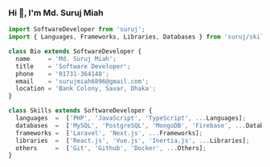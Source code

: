 ### Hi 👋, I'm Md. Suruj Miah

```javascript
import SoftwareDeveloper from 'suruj';
import { Languages, Frameworks, Libraries, Databases } from 'suruj/skills';

class Bio extends SoftwareDeveloper {
  name     = 'Md. Suruj Miah';
  title    = 'Software Developer';
  phone    = '01731-364148';
  email    = 'surujmiah6896@gmail.com';
  location = 'Bank Colony, Savar, Dhaka';
}

class Skills extends SoftwareDeveloper {
  languages  =  ['PHP', 'JavaScript', 'TypeScript', ...Languages];
  databases  =  ['MySQL', 'PostgreSQL', 'MongoDB', 'Firebase', ...Databases];
  frameworks =  ['Laravel', 'Next.js', ...Frameworks];
  libraries  =  ['React.js', 'Vue.js', 'Inertia.js', ...Libraries];
  others     =  ['Git', 'Github', 'Docker', ...Others];
}
```

<!--
**surujmiah6896/surujmiah6896** is a ✨ _special_ ✨ repository because its `README.md` (this file) appears on your GitHub profile.

Here are some ideas to get you started:

- 🔭 I’m currently working on ...
- 🌱 I’m currently learning ...
- 👯 I’m looking to collaborate on ...
- 🤔 I’m looking for help with ...
- 💬 Ask me about ...
- 📫 How to reach me: ...
- 😄 Pronouns: ...
- ⚡ Fun fact: ...
-->
